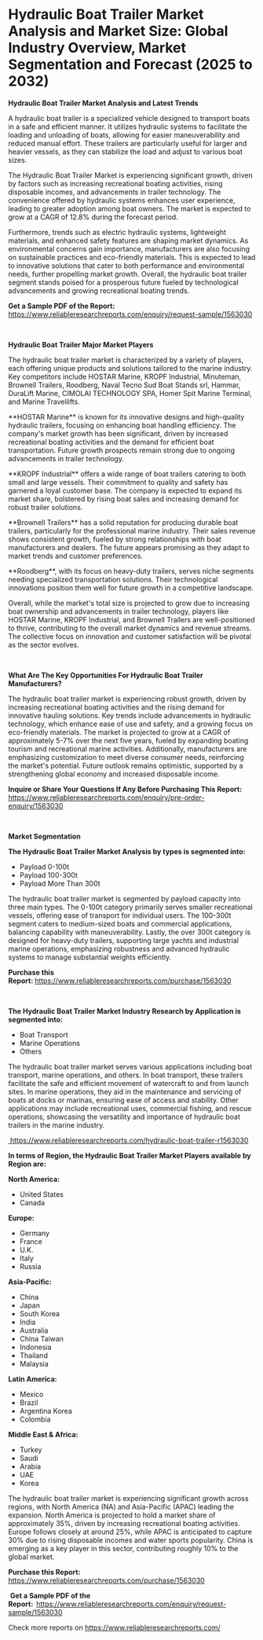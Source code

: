 <p><h1>Hydraulic Boat Trailer Market Analysis and Market Size: Global Industry Overview, Market Segmentation and Forecast (2025 to 2032)</h1></p><p><strong>Hydraulic Boat Trailer Market Analysis and Latest Trends</strong></p>
<p><p>A hydraulic boat trailer is a specialized vehicle designed to transport boats in a safe and efficient manner. It utilizes hydraulic systems to facilitate the loading and unloading of boats, allowing for easier maneuverability and reduced manual effort. These trailers are particularly useful for larger and heavier vessels, as they can stabilize the load and adjust to various boat sizes.</p><p>The Hydraulic Boat Trailer Market is experiencing significant growth, driven by factors such as increasing recreational boating activities, rising disposable incomes, and advancements in trailer technology. The convenience offered by hydraulic systems enhances user experience, leading to greater adoption among boat owners. The market is expected to grow at a CAGR of 12.8% during the forecast period. </p><p>Furthermore, trends such as electric hydraulic systems, lightweight materials, and enhanced safety features are shaping market dynamics. As environmental concerns gain importance, manufacturers are also focusing on sustainable practices and eco-friendly materials. This is expected to lead to innovative solutions that cater to both performance and environmental needs, further propelling market growth. Overall, the hydraulic boat trailer segment stands poised for a prosperous future fueled by technological advancements and growing recreational boating trends.</p></p>
<p><strong>Get a Sample PDF of the Report:&nbsp;</strong> <a href="https://www.reliableresearchreports.com/enquiry/request-sample/1563030?utm_campaign=2286&utm_medium=2&utm_source=Github&utm_content=ia&utm_term=30032025&utm_id=hydraulic-boat-trailer">https://www.reliableresearchreports.com/enquiry/request-sample/1563030</a></p>
<p>&nbsp;</p>
<p><strong>Hydraulic Boat Trailer Major Market Players</strong></p>
<p><p>The hydraulic boat trailer market is characterized by a variety of players, each offering unique products and solutions tailored to the marine industry. Key competitors include HOSTAR Marine, KROPF Industrial, Minuteman, Brownell Trailers, Roodberg, Naval Tecno Sud Boat Stands srl, Hammar, DuraLift Marine, CIMOLAI TECHNOLOGY SPA, Homer Spit Marine Terminal, and Marine Travellifts.</p><p>**HOSTAR Marine** is known for its innovative designs and high-quality hydraulic trailers, focusing on enhancing boat handling efficiency. The company's market growth has been significant, driven by increased recreational boating activities and the demand for efficient boat transportation. Future growth prospects remain strong due to ongoing advancements in trailer technology.</p><p>**KROPF Industrial** offers a wide range of boat trailers catering to both small and large vessels. Their commitment to quality and safety has garnered a loyal customer base. The company is expected to expand its market share, bolstered by rising boat sales and increasing demand for robust trailer solutions.</p><p>**Brownell Trailers** has a solid reputation for producing durable boat trailers, particularly for the professional marine industry. Their sales revenue shows consistent growth, fueled by strong relationships with boat manufacturers and dealers. The future appears promising as they adapt to market trends and customer preferences.</p><p>**Roodberg**, with its focus on heavy-duty trailers, serves niche segments needing specialized transportation solutions. Their technological innovations position them well for future growth in a competitive landscape.</p><p>Overall, while the market's total size is projected to grow due to increasing boat ownership and advancements in trailer technology, players like HOSTAR Marine, KROPF Industrial, and Brownell Trailers are well-positioned to thrive, contributing to the overall market dynamics and revenue streams. The collective focus on innovation and customer satisfaction will be pivotal as the sector evolves.</p></p>
<p>&nbsp;</p>
<p><strong>What Are The Key Opportunities For Hydraulic Boat Trailer Manufacturers?</strong></p>
<p><p>The hydraulic boat trailer market is experiencing robust growth, driven by increasing recreational boating activities and the rising demand for innovative hauling solutions. Key trends include advancements in hydraulic technology, which enhance ease of use and safety, and a growing focus on eco-friendly materials. The market is projected to grow at a CAGR of approximately 5-7% over the next five years, fueled by expanding boating tourism and recreational marine activities. Additionally, manufacturers are emphasizing customization to meet diverse consumer needs, reinforcing the market's potential. Future outlook remains optimistic, supported by a strengthening global economy and increased disposable income.</p></p>
<p><strong>Inquire or Share Your Questions If Any Before Purchasing This Report:</strong> <a href="https://www.reliableresearchreports.com/enquiry/pre-order-enquiry/1563030?utm_campaign=2286&utm_medium=2&utm_source=Github&utm_content=ia&utm_term=30032025&utm_id=hydraulic-boat-trailer">https://www.reliableresearchreports.com/enquiry/pre-order-enquiry/1563030</a></p>
<p>&nbsp;</p>
<p><strong>Market Segmentation</strong></p>
<p><strong>The Hydraulic Boat Trailer Market Analysis by types is segmented into:</strong></p>
<p><ul><li>Payload 0-100t</li><li>Payload 100-300t</li><li>Payload More Than 300t</li></ul></p>
<p><p>The hydraulic boat trailer market is segmented by payload capacity into three main types. The 0-100t category primarily serves smaller recreational vessels, offering ease of transport for individual users. The 100-300t segment caters to medium-sized boats and commercial applications, balancing capability with maneuverability. Lastly, the over 300t category is designed for heavy-duty trailers, supporting large yachts and industrial marine operations, emphasizing robustness and advanced hydraulic systems to manage substantial weights efficiently.</p></p>
<p><strong>Purchase this Report:&nbsp;</strong><a href="https://www.reliableresearchreports.com/purchase/1563030?utm_campaign=2286&utm_medium=2&utm_source=Github&utm_content=ia&utm_term=30032025&utm_id=hydraulic-boat-trailer">https://www.reliableresearchreports.com/purchase/1563030</a></p>
<p>&nbsp;</p>
<p><strong>The Hydraulic Boat Trailer Market Industry Research by Application is segmented into:</strong></p>
<p><ul><li>Boat Transport</li><li>Marine Operations</li><li>Others</li></ul></p>
<p><p>The hydraulic boat trailer market serves various applications including boat transport, marine operations, and others. In boat transport, these trailers facilitate the safe and efficient movement of watercraft to and from launch sites. In marine operations, they aid in the maintenance and servicing of boats at docks or marinas, ensuring ease of access and stability. Other applications may include recreational uses, commercial fishing, and rescue operations, showcasing the versatility and importance of hydraulic boat trailers in the marine industry.</p></p>
<p><a href="https://www.reliableresearchreports.com/hydraulic-boat-trailer-r1563030?utm_campaign=2286&utm_medium=2&utm_source=Github&utm_content=ia&utm_term=30032025&utm_id=hydraulic-boat-trailer">&nbsp;https://www.reliableresearchreports.com/hydraulic-boat-trailer-r1563030</a></p>
<p><strong>In terms of Region, the Hydraulic Boat Trailer Market Players available by Region are:</strong></p>
<p>
    <p> <strong> North America: </strong>
        <ul>
            <li>United States</li>
            <li>Canada</li>
        </ul>
        </p> 
    <p> <strong> Europe: </strong>
        <ul>
            <li>Germany</li>
            <li>France</li>
            <li>U.K.</li>
            <li>Italy</li>
            <li>Russia</li>
        </ul>
        </p> 
    <p> <strong> Asia-Pacific: </strong>
        <ul>
            <li>China</li>
            <li>Japan</li>
            <li>South Korea</li>
            <li>India</li>
            <li>Australia</li>
            <li>China Taiwan</li>
            <li>Indonesia</li>
            <li>Thailand</li>
            <li>Malaysia</li>
        </ul>
        </p> 
    <p> <strong> Latin America: </strong>
        <ul>
            <li>Mexico</li>
            <li>Brazil</li>
            <li>Argentina Korea</li>
            <li>Colombia</li>
        </ul>
        </p> 
    <p> <strong> Middle East & Africa: </strong>
        <ul>
            <li>Turkey</li>
            <li>Saudi</li>
            <li>Arabia</li>
            <li>UAE</li>
            <li>Korea</li>
        </ul>
    </p>
    </p>
<p><p>The hydraulic boat trailer market is experiencing significant growth across regions, with North America (NA) and Asia-Pacific (APAC) leading the expansion. North America is projected to hold a market share of approximately 35%, driven by increasing recreational boating activities. Europe follows closely at around 25%, while APAC is anticipated to capture 30% due to rising disposable incomes and water sports popularity. China is emerging as a key player in this sector, contributing roughly 10% to the global market.</p></p>
<p><strong>Purchase this Report: </strong><a href="https://www.reliableresearchreports.com/purchase/1563030?utm_campaign=2286&utm_medium=2&utm_source=Github&utm_content=ia&utm_term=30032025&utm_id=hydraulic-boat-trailer">https://www.reliableresearchreports.com/purchase/1563030</a></p>
<p>&nbsp;<strong>Get a Sample PDF of the Report:&nbsp;&nbsp;</strong><a href="https://www.reliableresearchreports.com/enquiry/request-sample/1563030?utm_campaign=2286&utm_medium=2&utm_source=Github&utm_content=ia&utm_term=30032025&utm_id=hydraulic-boat-trailer">https://www.reliableresearchreports.com/enquiry/request-sample/1563030</a></p>
<p><strong></strong></p>
<p>Check more reports on <a href="https://www.reliableresearchreports.com/?utm_campaign=2286&utm_medium=2&utm_source=Github&utm_content=ia&utm_term=30032025&utm_id=hydraulic-boat-trailer">https://www.reliableresearchreports.com/</a></p>